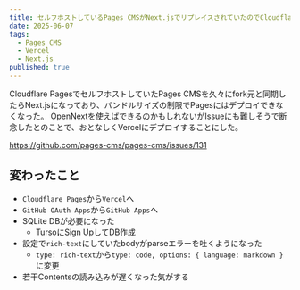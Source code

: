 ```yaml
---
title: セルフホストしているPages CMSがNext.jsでリプレイスされていたのでCloudflare PagesからVercelに引っ越した
date: 2025-06-07
tags:
  - Pages CMS
  - Vercel
  - Next.js
published: true
---
```

Cloudflare PagesでセルフホストしていたPages CMSを久々にfork元と同期したらNext.jsになっており、バンドルサイズの制限でPagesにはデプロイできなくなった。
OpenNextを使えばできるのかもしれないがIssueにも難しそうで断念したとのことで、おとなしくVercelにデプロイすることにした。

https://github.com/pages-cms/pages-cms/issues/131

## 変わったこと

- `Cloudflare Pages`から`Vercel`へ
- `GitHub OAuth Apps`から`GitHub Apps`へ
- SQLite DBが必要になった
  - TursoにSign UpしてDB作成
- 設定で`rich-text`にしていたbodyがparseエラーを吐くようになった
  - `type: rich-text`から`type: code, options: { language: markdown }`に変更
- 若干Contentsの読み込みが遅くなった気がする